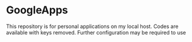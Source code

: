 # GoogleApps
This repository is for personal applications on my local host. Codes are available with keys removed. Further configuration may be required to use
